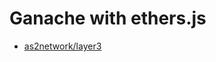 # Ganache with ethers.js

- [as2network/layer3](https://github.com/as2network/layer3/blob/087b1128e6e6fb73a117fb19abd2b00e6ce3f201/test/src/utils/ethers.test.ts)